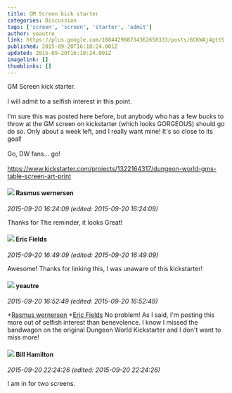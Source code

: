 ```yaml
---
title: GM Screen kick starter
categories: Discussion
tags: ['screen', 'screen', 'starter', 'admit']
author: yeautre
link: https://plus.google.com/108442908734362658333/posts/6CKWAj4gttS
published: 2015-09-20T16:18:24.001Z
updated: 2015-09-20T16:18:24.001Z
imagelink: []
thumblinks: []
---
```


GM Screen kick starter.<br /><br />I will admit to a selfish interest in this point. <br /><br />I&#39;m sure this was posted here before, but anybody who has a few bucks to throw at the GM screen on kickstarter (which looks GORGEOUS) should go do so. Only about a week left, and I really want mine! It&#39;s so close to its goal!<br /><br />Go, DW fans... go! <br /><br /><a href="https://www.kickstarter.com/projects/1322164317/dungeon-world-gms-table-screen-art-print" class="ot-anchor">https://www.kickstarter.com/projects/1322164317/dungeon-world-gms-table-screen-art-print</a><br />
<div id='comment z12hst54bm3qhb1sz22zw1xamoercrxwx04'>
  <h4><img src='{{site.baseurl}}//images/avatars/109943718077377941382_photo.jpg'> Rasmus wernersen</h4>
      <p><cite>2015-09-20 16:24:09 (edited: 2015-09-20 16:24:09)</cite></p>
        <p>Thanks for The reminder, it looks Great!</p>
</div>
        

<div id='comment z12hst54bm3qhb1sz22zw1xamoercrxwx04'>
  <h4><img src='{{site.baseurl}}//images/avatars/109810239633583381284_photo.jpg'> Eric Fields</h4>
      <p><cite>2015-09-20 16:49:09 (edited: 2015-09-20 16:49:09)</cite></p>
        <p>Awesome! Thanks for linking this, I was unaware of this kickstarter!</p>
</div>
        

<div id='comment z12hst54bm3qhb1sz22zw1xamoercrxwx04'>
  <h4><img src='{{site.baseurl}}//images/avatars/108442908734362658333_photo.jpg'> yeautre</h4>
      <p><cite>2015-09-20 16:52:49 (edited: 2015-09-20 16:52:49)</cite></p>
        <p><span class="proflinkWrapper"><span class="proflinkPrefix">+</span><a class="proflink" href="https://plus.google.com/109943718077377941382" oid="109943718077377941382">Rasmus wernersen</a></span> <span class="proflinkWrapper"><span class="proflinkPrefix">+</span><a class="proflink" href="https://plus.google.com/109810239633583381284" oid="109810239633583381284">Eric Fields</a></span> No problem! As I said, I&#39;m posting this more out of selfish interest than benevolence. I know I missed the bandwagon on the original Dungeon World Kickstarter and I don&#39;t want to miss more!</p>
</div>
        

<div id='comment z12hst54bm3qhb1sz22zw1xamoercrxwx04'>
  <h4><img src='{{site.baseurl}}//images/avatars/106197008211058747251_photo.jpg'> Bill Hamilton</h4>
      <p><cite>2015-09-20 22:24:26 (edited: 2015-09-20 22:24:26)</cite></p>
        <p>I am in for two screens.</p>
</div>
        
